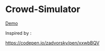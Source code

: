 # Crowd-Simulator
[Demo](https://blgabdelhedi.github.io/Crowd-Simulator/)

Inspired by :

https://codepen.io/zadvorsky/pen/xxwbBQV
